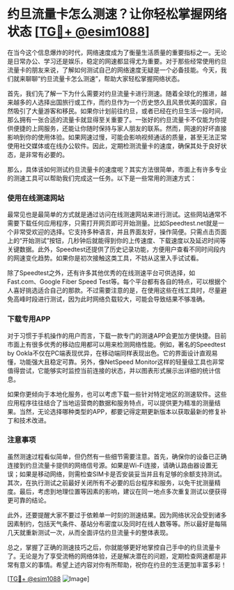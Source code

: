 # 约旦流量卡怎么测速？让你轻松掌握网络状态 [[TG💪+ @esim1088](https://t.me/s/esim1088)]

在当今这个信息爆炸的时代，网络速度成为了衡量生活质量的重要指标之一。无论是日常办公、学习还是娱乐，稳定的网速都显得尤为重要。对于那些经常使用约旦流量卡的朋友来说，了解如何测试自己的网络速度无疑是一个必备技能。今天，我们就来聊聊“约旦流量卡怎么测速”，帮助大家轻松掌握网络状态。

首先，我们先了解一下为什么需要对约旦流量卡进行测速。随着全球化的推进，越来越多的人选择出国旅行或工作，而约旦作为一个历史悠久且风景优美的国家，自然吸引了大量游客和移民。如果你计划前往约旦，或者已经在约旦生活一段时间，那么拥有一张合适的流量卡就显得至关重要了。一张好的约旦流量卡不仅能为你提供便捷的上网服务，还能让你随时保持与家人朋友的联系。然而，网速的好坏直接影响到你的使用体验。如果网速过慢，可能会影响视频通话的质量，甚至无法正常使用社交媒体或在线办公软件。因此，定期检测流量卡的速度，确保其处于良好状态，是非常有必要的。

那么，具体该如何测试约旦流量卡的速度呢？其实方法很简单，市面上有许多专业的测速工具可以帮助我们完成这一任务。以下是一些常用的测速方式：

### 使用在线测速网站

最常见也是最简单的方式就是通过访问在线测速网站来进行测试。这些网站通常不需要下载任何应用程序，只需打开网页即可开始测量。比如Speedtest.net就是一个非常受欢迎的选择。它支持多种语言，并且界面友好，操作简便。只需点击页面上的“开始测试”按钮，几秒钟后就能得到你的上传速度、下载速度以及延迟时间等关键数据。此外，Speedtest还提供了历史记录功能，方便用户查看不同时间段内的网速变化趋势。如果你是初次接触这类工具，不妨从这里入手试试看。

除了Speedtest之外，还有许多其他优秀的在线测速平台可供选择，如Fast.com、Google Fiber Speed Test等。每个平台都有各自的特点，可以根据个人喜好挑选适合自己的那款。不过需要注意的是，在使用这些在线工具时，尽量避免高峰时段进行测试，因为此时网络负载较大，可能会导致结果不够准确。

### 下载专用APP

对于习惯于手机操作的用户而言，下载一款专门的测速APP会更加方便快捷。目前市面上有很多优秀的移动应用都可以用来检测网络性能。例如，著名的Speedtest by Ookla不仅在PC端表现优异，在移动端同样表现出色。它的界面设计直观易懂，功能强大且稳定可靠。另外，像NetSpeed Monitor这样的轻量级工具也非常值得尝试，它能够实时监控当前连接的状态，并以图表形式展示出详细的统计信息。

如果你更倾向于本地化服务，也可以考虑下载一些针对特定地区的测速软件。这些应用程序往往结合了当地运营商的数据和服务特点，可以提供更为精准的测量结果。当然，无论选择哪种类型的APP，都要记得定期更新版本以获取最新的修复补丁和技术改进。

### 注意事项

虽然测速过程看似简单，但仍然有一些细节需要注意。首先，确保你的设备已正确连接到约旦流量卡提供的网络信号源。如果是Wi-Fi连接，请确认路由器设置无误；如果是移动网络，则需检查SIM卡是否安装妥当并且有足够的余额支持测试。其次，在执行测试之前最好关闭所有不必要的后台程序和服务，以免干扰测量精度。最后，考虑到地理位置等因素的影响，建议在同一地点多次重复测试以便获得更可靠的结论。

此外，还要提醒大家不要过于依赖单一时刻的测速结果。因为网络状况会受到诸多因素制约，包括天气条件、基站分布密度以及同时在线人数等等。所以最好是每隔几天就重新测试一次，从而全面评估约旦流量卡的整体表现。

总之，掌握了正确的测速技巧之后，你就能够更好地掌控自己手中的约旦流量卡了。无论是为了享受流畅的网络体验，还是解决潜在的问题，定期检查网速都是非常有意义的事情。希望上述内容对你有所帮助，祝你在约旦的生活更加丰富多彩！

[[TG💪+ @esim1088](https://t.me/s/esim1088) ![Image](https://i.postimg.cc/4NQfJmqS/Snipaste-2025-05-13-00-14-12.png)]